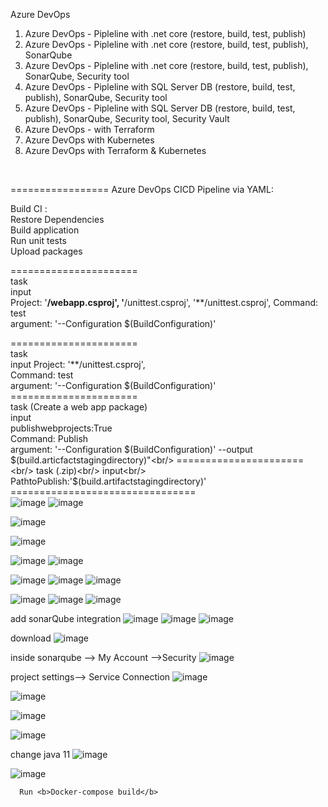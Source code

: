 Azure DevOps

1) Azure DevOps - Pipleline with .net core (restore, build, test, publish) <br/>
2) Azure DevOps - Pipleline with .net core (restore, build, test, publish), SonarQube<br/>
3) Azure DevOps - Pipleline with .net core (restore, build, test, publish), SonarQube, Security tool<br/>
4) Azure DevOps - Pipleline with SQL Server DB (restore, build, test, publish), SonarQube, Security tool<br/>
5) Azure DevOps - Pipleline with SQL Server DB (restore, build, test, publish), SonarQube, Security tool, Security Vault<br/>
6) Azure DevOps - with Terraform<br/>
7) Azure DevOps with Kubernetes<br/>
8) Azure DevOps with Terraform & Kubernetes<br/>
<br/>

=================
Azure DevOps CICD Pipeline via YAML:<br/>

Build CI :<br/>
Restore Dependencies<br/>
Build application<br/>
Run unit tests<br/>
Upload packages<br/>

======================<br/>
task <br/>
 input<br/>
   Project: '**/webapp.csproj', '**/unittest.csproj', '**/unittest.csproj', Command: test<br/>
   argument: '--Configuration $(BuildConfiguration)'<br/>

======================<br/>
task <br/>
 input
   Project:  '**/unittest.csproj', <br/>
   Command: test<br/>
   argument: '--Configuration $(BuildConfiguration)'<br/>
======================<br/>
task  (Create a web app package)<br/>
 input<br/>
   publishwebprojects:True<br/>
   Command: Publish<br/>
   argument: '--Configuration $(BuildConfiguration)' --output $(build.articfactstagingdirectory)"<br/>
======================<br/>
task  (.zip)<br/>
 input<br/>
    PathtoPublish:'$(build.artifactstagingdirectory)'<br/>
================================<br/>
![image](https://user-images.githubusercontent.com/43515480/232720861-acb676cc-886c-4029-999e-bf62f2bd067a.png)
![image](https://user-images.githubusercontent.com/43515480/232720888-4fc743ce-797c-4689-a5e5-a40c38170da4.png)

![image](https://user-images.githubusercontent.com/43515480/232720725-17076258-2de3-4130-a0c7-1e130b8e3d27.png)





![image](https://user-images.githubusercontent.com/43515480/232722724-a023fc19-41b2-4321-af30-b819e71e1923.png)

![image](https://user-images.githubusercontent.com/43515480/232724090-2132ff46-ae33-45fc-bf7b-6879004e6415.png)
![image](https://user-images.githubusercontent.com/43515480/232724242-b1dfcc1e-05ea-4f00-aee1-dafcd6970119.png)

![image](https://user-images.githubusercontent.com/43515480/232724392-6eb2be6f-080d-46cf-ac03-93288e9031ac.png)
![image](https://user-images.githubusercontent.com/43515480/232724466-5552655f-87fe-4566-a548-6dba651c0aa8.png)
![image](https://user-images.githubusercontent.com/43515480/232724520-bfd57092-287c-4c7e-a430-a636007abb8b.png)

![image](https://user-images.githubusercontent.com/43515480/232724662-76471b3f-38e0-4fa0-8caa-5c7344d2b5aa.png)
![image](https://user-images.githubusercontent.com/43515480/232724697-1334dc4e-37d9-48f6-81c8-7ad5bd901ffd.png)
![image](https://user-images.githubusercontent.com/43515480/232724756-0d7924ed-7cfb-4421-92d1-13f0b9516507.png)

add sonarQube integration
![image](https://user-images.githubusercontent.com/43515480/232734094-188c0dfa-52f2-4fe3-93f4-f5a5cd2d2dda.png)
![image](https://user-images.githubusercontent.com/43515480/232734211-4abbc267-0360-432e-a814-590a7512cb1a.png)
![image](https://user-images.githubusercontent.com/43515480/232735059-bd766cfa-1750-498a-bac8-0cfd45871527.png)

download
![image](https://user-images.githubusercontent.com/43515480/232735082-08226255-6272-41bf-9bff-5bbfa617b0ea.png)

inside sonarqube --> My Account -->Security
![image](https://user-images.githubusercontent.com/43515480/232739650-b7a24f17-77ae-4e4e-b5d7-0b5bdcb7be92.png)

project settings--> Service Connection
![image](https://user-images.githubusercontent.com/43515480/232740037-1c38501e-ada1-412b-ad0b-9f100d8d8386.png)

![image](https://user-images.githubusercontent.com/43515480/232740567-94925e14-f9b9-4112-b841-fcba5c39daa6.png)

![image](https://user-images.githubusercontent.com/43515480/232746970-7d5960df-9b00-4211-a297-8457665739f1.png)

![image](https://user-images.githubusercontent.com/43515480/232747041-ab5daada-cda0-44fd-bf80-fd74d48e6f0c.png)

change java 11
![image](https://user-images.githubusercontent.com/43515480/232747184-3793e03f-361a-4f83-9765-0b044c28ed75.png)

![image](https://user-images.githubusercontent.com/43515480/232762420-9c2ec309-6374-4e2a-b433-8d702823a74d.png)

      
      Run <b>Docker-compose build</b>

